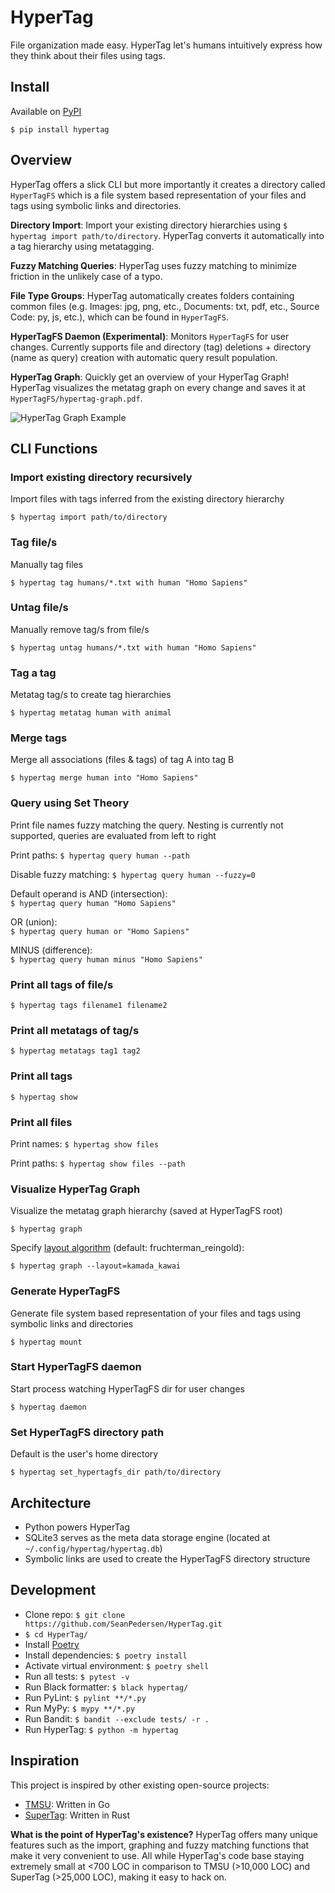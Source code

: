 # HyperTag

File organization made easy. HyperTag let's humans intuitively express how they think about their files using tags.

## Install
Available on [PyPI](https://pypi.org/project/hypertag/)

`$ pip install hypertag`

## Overview
HyperTag offers a slick CLI but more importantly it creates a directory called ```HyperTagFS``` which is a file system based representation of your files and tags using symbolic links and directories.

**Directory Import**: Import your existing directory hierarchies using ```$ hypertag import path/to/directory```. HyperTag converts it automatically into a tag hierarchy using metatagging.

**Fuzzy Matching Queries**: HyperTag uses fuzzy matching to minimize friction in the unlikely case of a typo.

**File Type Groups**: HyperTag automatically creates folders containing common files (e.g. Images: jpg, png, etc., Documents: txt, pdf, etc., Source Code: py, js, etc.), which can be found in ```HyperTagFS```.

**HyperTagFS Daemon  (Experimental)**: Monitors `HyperTagFS` for user changes. Currently supports file and directory (tag) deletions + directory (name as query) creation with automatic query result population.

**HyperTag Graph**: Quickly get an overview of your HyperTag Graph! HyperTag visualizes the metatag graph on every change and saves it at `HyperTagFS/hypertag-graph.pdf`.

![HyperTag Graph Example](https://raw.githubusercontent.com/SeanPedersen/HyperTag/master/images/hypertag-graph.jpg)


## CLI Functions

### Import existing directory recursively
Import files with tags inferred from the existing directory hierarchy

```$ hypertag import path/to/directory```

### Tag file/s
Manually tag files

```$ hypertag tag humans/*.txt with human "Homo Sapiens"```

### Untag file/s
Manually remove tag/s from file/s

```$ hypertag untag humans/*.txt with human "Homo Sapiens"```

### Tag a tag
Metatag tag/s to create tag hierarchies

```$ hypertag metatag human with animal```

### Merge tags
Merge all associations (files & tags) of tag A into tag B

```$ hypertag merge human into "Homo Sapiens"```

### Query using Set Theory
Print file names fuzzy matching the query. Nesting is currently not supported, queries are evaluated from left to right

Print paths: ```$ hypertag query human --path```

Disable fuzzy matching: ```$ hypertag query human --fuzzy=0```

Default operand is AND (intersection): <br>
```$ hypertag query human "Homo Sapiens"```

OR (union): <br>
```$ hypertag query human or "Homo Sapiens"```

MINUS (difference): <br>
```$ hypertag query human minus "Homo Sapiens"```

### Print all tags of file/s

```$ hypertag tags filename1 filename2```

### Print all metatags of tag/s

```$ hypertag metatags tag1 tag2```

### Print all tags

```$ hypertag show```

### Print all files

Print names:
```$ hypertag show files```

Print paths:
```$ hypertag show files --path```

### Visualize HyperTag Graph
Visualize the metatag graph hierarchy (saved at HyperTagFS root)

```$ hypertag graph```

Specify [layout algorithm](https://igraph.org/python/doc/tutorial/tutorial.html#layout-algorithms) (default: fruchterman_reingold):

```$ hypertag graph --layout=kamada_kawai```

### Generate HyperTagFS
Generate file system based representation of your files and tags using symbolic links and directories

```$ hypertag mount```

### Start HyperTagFS daemon
Start process watching HyperTagFS dir for user changes

```$ hypertag daemon```

### Set HyperTagFS directory path
Default is the user's home directory

```$ hypertag set_hypertagfs_dir path/to/directory```

## Architecture
- Python powers HyperTag
- SQLite3 serves as the meta data storage engine (located at `~/.config/hypertag/hypertag.db`)
- Symbolic links are used to create the HyperTagFS directory structure

## Development
- Clone repo: ```$ git clone https://github.com/SeanPedersen/HyperTag.git```
- `$ cd HyperTag/`
- Install [Poetry](https://python-poetry.org/docs/#installation)
- Install dependencies: `$ poetry install`
- Activate virtual environment: `$ poetry shell`
- Run all tests: ```$ pytest -v```
- Run Black formatter: ```$ black hypertag/```
- Run PyLint: ```$ pylint **/*.py```
- Run MyPy: ```$ mypy **/*.py```
- Run Bandit: ```$ bandit --exclude tests/ -r .```
- Run HyperTag: ```$ python -m hypertag```

## Inspiration
This project is inspired by other existing open-source projects:
- [TMSU](https://github.com/oniony/TMSU): Written in Go
- [SuperTag](https://github.com/amoffat/supertag): Written in Rust

**What is the point of HyperTag's existence?** HyperTag offers many unique features such as the import, graphing and fuzzy matching functions that make it very convenient to use. All while HyperTag's code base staying extremely small at <700 LOC in comparison to TMSU (>10,000 LOC) and SuperTag (>25,000 LOC), making it easy to hack on.

